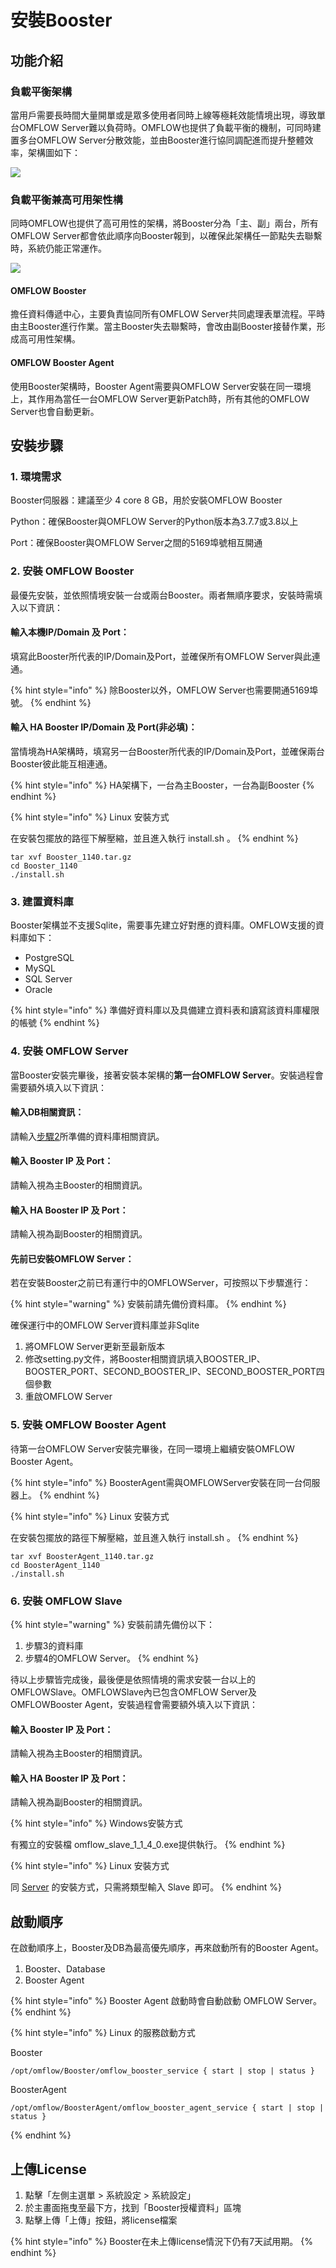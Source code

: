 # 安裝Booster

## 功能介紹

### 負載平衡架構

當用戶需要長時間大量開單或是眾多使用者同時上線等極耗效能情境出現，導致單台OMFLOW Server難以負荷時。OMFLOW也提供了負載平衡的機制，可同時建置多台OMFLOW Server分散效能，並由Booster進行協同調配進而提升整體效率，架構圖如下：

![](<../.gitbook/assets/OMFLOW架構 (1).png>)

### 負載平衡兼高可用架性構

同時OMFLOW也提供了高可用性的架構，將Booster分為「主、副」兩台，所有OMFLOW Server都會依此順序向Booster報到，以確保此架構任一節點失去聯繫時，系統仍能正常運作。

![](<../.gitbook/assets/HA架構 (1).png>)

#### OMFLOW Booster

擔任資料傳遞中心，主要負責協同所有OMFLOW Server共同處理表單流程。平時由主Booster進行作業。當主Booster失去聯繫時，會改由副Booster接替作業，形成高可用性架構。

#### OMFLOW Booster Agent

使用Booster架構時，Booster Agent需要與OMFLOW Server安裝在同一環境上，其作用為當任一台OMFLOW Server更新Patch時，所有其他的OMFLOW Server也會自動更新。

## 安裝步驟

### 1. 環境需求

Booster伺服器：建議至少 4 core 8 GB，用於安裝OMFLOW Booster

Python：確保Booster與OMFLOW Server的Python版本為3.7.7或3.8以上

Port：確保Booster與OMFLOW Server之間的5169埠號相互開通

### 2. 安裝 OMFLOW Booster

最優先安裝，並依照情境安裝一台或兩台Booster。兩者無順序要求，安裝時需填入以下資訊：

#### 輸入本機IP/Domain 及 Port：

填寫此Booster所代表的IP/Domain及Port，並確保所有OMFLOW Server與此連通。

{% hint style="info" %}
除Booster以外，OMFLOW Server也需要開通5169埠號。
{% endhint %}

#### 輸入 HA Booster IP/Domain 及 Port(非必填)：

當情境為HA架構時，填寫另一台Booster所代表的IP/Domain及Port，並確保兩台Booster彼此能互相連通。

{% hint style="info" %}
HA架構下，一台為主Booster，一台為副Booster
{% endhint %}

{% hint style="info" %}
Linux 安裝方式

在安裝包擺放的路徑下解壓縮，並且進入執行 install.sh 。
{% endhint %}

```
tar xvf Booster_1140.tar.gz
cd Booster_1140
./install.sh
```

### 3. 建置資料庫

Booster架構並不支援Sqlite，需要事先建立好對應的資料庫。OMFLOW支援的資料庫如下：

* PostgreSQL
* MySQL
* SQL Server
* Oracle

{% hint style="info" %}
準備好資料庫以及具備建立資料表和讀寫該資料庫權限的帳號
{% endhint %}



### 4. 安裝 OMFLOW Server

當Booster安裝完畢後，接著安裝本架構的**第一台OMFLOW Server**。安裝過程會需要額外填入以下資訊：

#### 輸入DB相關資訊：

請輸入[步驟2](an-zhuang-booster.md#2.-jian-zhi-zi-liao-ku)所準備的資料庫相關資訊。

#### 輸入 Booster IP 及 Port：

請輸入視為主Booster的相關資訊。

#### 輸入 HA Booster IP 及 Port：

請輸入視為副Booster的相關資訊。

#### 先前已安裝OMFLOW Server：

若在安裝Booster之前已有運行中的OMFLOWServer，可按照以下步驟進行：

{% hint style="warning" %}
安裝前請先備份資料庫。
{% endhint %}

確保運行中的OMFLOW Server資料庫並非Sqlite

1. 將OMFLOW Server更新至最新版本
2. 修改setting.py文件，將Booster相關資訊填入BOOSTER\_IP、BOOSTER\_PORT、SECOND\_BOOSTER\_IP、SECOND\_BOOSTER\_PORT四個參數
3. 重啟OMFLOW Server

### 5. 安裝 OMFLOW Booster Agent

待第一台OMFLOW Server安裝完畢後，在同一環境上繼續安裝OMFLOW Booster Agent。

{% hint style="info" %}
BoosterAgent需與OMFLOWServer安裝在同一台伺服器上。
{% endhint %}

{% hint style="info" %}
Linux 安裝方式

在安裝包擺放的路徑下解壓縮，並且進入執行 install.sh 。
{% endhint %}

```
tar xvf BoosterAgent_1140.tar.gz
cd BoosterAgent_1140
./install.sh
```

### 6. 安裝 OMFLOW Slave

{% hint style="warning" %}
安裝前請先備份以下：

1. 步驟3的資料庫
2. 步驟4的OMFLOW Server。
{% endhint %}

待以上步驟皆完成後，最後便是依照情境的需求安裝一台以上的OMFLOWSlave。OMFLOWSlave內已包含OMFLOW Server及OMFLOWBooster Agent，安裝過程會需要額外填入以下資訊：

#### 輸入 Booster IP 及 Port：

請輸入視為主Booster的相關資訊。

#### 輸入 HA Booster IP 及 Port：

請輸入視為副Booster的相關資訊。

{% hint style="info" %}
Windows安裝方式

有獨立的安裝檔 omflow\_slave\_1\_1\_4\_0.exe提供執行。
{% endhint %}

{% hint style="info" %}
Linux 安裝方式

同 [Server](2.md#kai-shi-an-zhuang-omflow-server) 的安裝方式，只需將類型輸入 Slave 即可。
{% endhint %}

## 啟動順序

在啟動順序上，Booster及DB為最高優先順序，再來啟動所有的Booster Agent。

1. Booster、Database
2. Booster Agent

{% hint style="info" %}
Booster Agent 啟動時會自動啟動 OMFLOW Server。
{% endhint %}

{% hint style="info" %}
Linux 的服務啟動方式

Booster

```
/opt/omflow/Booster/omflow_booster_service { start | stop | status }
```

BoosterAgent

```
/opt/omflow/BoosterAgent/omflow_booster_agent_service { start | stop | status }
```
{% endhint %}

## 上傳License

1. 點擊「左側主選單 > 系統設定 > 系統設定」
2. 於主畫面拖曳至最下方，找到「Booster授權資料」區塊
3. 點擊上傳「上傳」按鈕，將license檔案

{% hint style="info" %}
Booster在未上傳license情況下仍有7天試用期。
{% endhint %}
